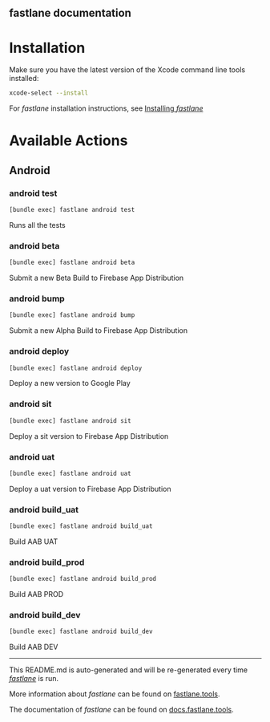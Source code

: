 fastlane documentation
----

# Installation

Make sure you have the latest version of the Xcode command line tools installed:

```sh
xcode-select --install
```

For _fastlane_ installation instructions, see [Installing _fastlane_](https://docs.fastlane.tools/#installing-fastlane)

# Available Actions

## Android

### android test

```sh
[bundle exec] fastlane android test
```

Runs all the tests

### android beta

```sh
[bundle exec] fastlane android beta
```

Submit a new Beta Build to Firebase App Distribution

### android bump

```sh
[bundle exec] fastlane android bump
```

Submit a new Alpha Build to Firebase App Distribution

### android deploy

```sh
[bundle exec] fastlane android deploy
```

Deploy a new version to Google Play

### android sit

```sh
[bundle exec] fastlane android sit
```

Deploy a sit version to Firebase App Distribution

### android uat

```sh
[bundle exec] fastlane android uat
```

Deploy a uat version to Firebase App Distribution

### android build_uat

```sh
[bundle exec] fastlane android build_uat
```

Build AAB UAT

### android build_prod

```sh
[bundle exec] fastlane android build_prod
```

Build AAB PROD

### android build_dev

```sh
[bundle exec] fastlane android build_dev
```

Build AAB DEV

----

This README.md is auto-generated and will be re-generated every time [_fastlane_](https://fastlane.tools) is run.

More information about _fastlane_ can be found on [fastlane.tools](https://fastlane.tools).

The documentation of _fastlane_ can be found on [docs.fastlane.tools](https://docs.fastlane.tools).
